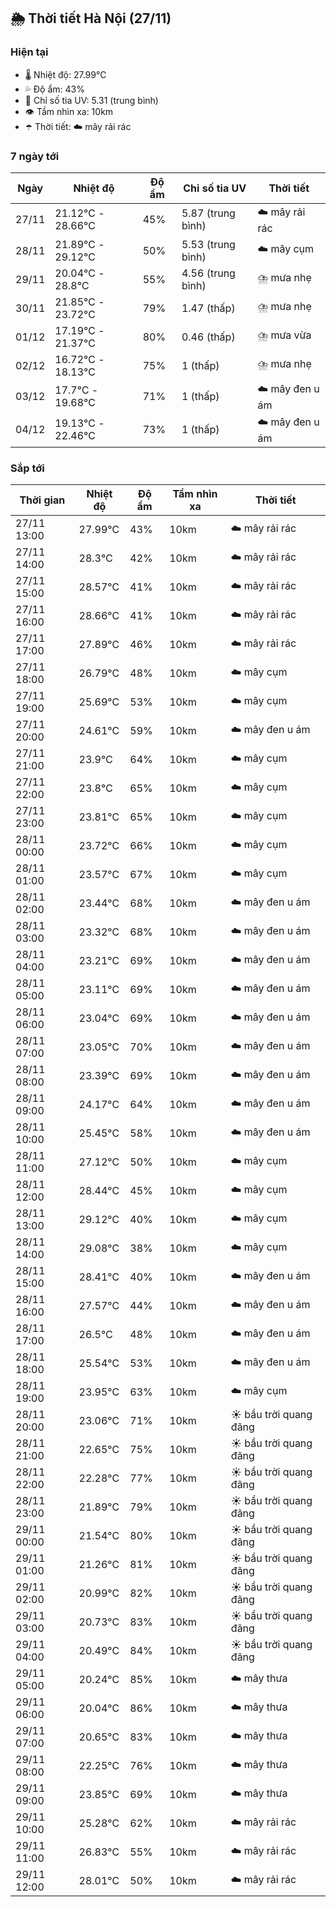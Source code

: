 ## 🌦️ Thời tiết Hà Nội (27/11)

### Hiện tại

- 🌡️ Nhiệt độ: 27.99℃
- 💦 Độ ẩm: 43%
- 🌟 Chỉ số tia UV: 5.31 (trung bình)
- 👁️ Tầm nhìn xa: 10km
- ☂️ Thời tiết: ☁️ mây rải rác

### 7 ngày tới

| Ngày | Nhiệt độ | Độ ẩm | Chỉ số tia UV | Thời tiết |
| --- | --- | --- | --- | --- |
| 27/11 | 21.12℃ - 28.66℃ | 45% | 5.87 (trung bình) | ☁️ mây rải rác |
| 28/11 | 21.89℃ - 29.12℃ | 50% | 5.53 (trung bình) | ☁️ mây cụm |
| 29/11 | 20.04℃ - 28.8℃ | 55% | 4.56 (trung bình) | ⛈️ mưa nhẹ |
| 30/11 | 21.85℃ - 23.72℃ | 79% | 1.47 (thấp) | ⛈️ mưa nhẹ |
| 01/12 | 17.19℃ - 21.37℃ | 80% | 0.46 (thấp) | ⛈️ mưa vừa |
| 02/12 | 16.72℃ - 18.13℃ | 75% | 1 (thấp) | ⛈️ mưa nhẹ |
| 03/12 | 17.7℃ - 19.68℃ | 71% | 1 (thấp) | ☁️ mây đen u ám |
| 04/12 | 19.13℃ - 22.46℃ | 73% | 1 (thấp) | ☁️ mây đen u ám |

### Sắp tới

| Thời gian | Nhiệt độ | Độ ẩm | Tầm nhìn xa | Thời tiết |
| --- | --- | --- | --- | --- |
| 27/11 13:00 | 27.99℃ | 43% | 10km | ☁️ mây rải rác |
| 27/11 14:00 | 28.3℃ | 42% | 10km | ☁️ mây rải rác |
| 27/11 15:00 | 28.57℃ | 41% | 10km | ☁️ mây rải rác |
| 27/11 16:00 | 28.66℃ | 41% | 10km | ☁️ mây rải rác |
| 27/11 17:00 | 27.89℃ | 46% | 10km | ☁️ mây rải rác |
| 27/11 18:00 | 26.79℃ | 48% | 10km | ☁️ mây cụm |
| 27/11 19:00 | 25.69℃ | 53% | 10km | ☁️ mây cụm |
| 27/11 20:00 | 24.61℃ | 59% | 10km | ☁️ mây đen u ám |
| 27/11 21:00 | 23.9℃ | 64% | 10km | ☁️ mây cụm |
| 27/11 22:00 | 23.8℃ | 65% | 10km | ☁️ mây cụm |
| 27/11 23:00 | 23.81℃ | 65% | 10km | ☁️ mây cụm |
| 28/11 00:00 | 23.72℃ | 66% | 10km | ☁️ mây cụm |
| 28/11 01:00 | 23.57℃ | 67% | 10km | ☁️ mây cụm |
| 28/11 02:00 | 23.44℃ | 68% | 10km | ☁️ mây đen u ám |
| 28/11 03:00 | 23.32℃ | 68% | 10km | ☁️ mây đen u ám |
| 28/11 04:00 | 23.21℃ | 69% | 10km | ☁️ mây đen u ám |
| 28/11 05:00 | 23.11℃ | 69% | 10km | ☁️ mây đen u ám |
| 28/11 06:00 | 23.04℃ | 69% | 10km | ☁️ mây đen u ám |
| 28/11 07:00 | 23.05℃ | 70% | 10km | ☁️ mây đen u ám |
| 28/11 08:00 | 23.39℃ | 69% | 10km | ☁️ mây đen u ám |
| 28/11 09:00 | 24.17℃ | 64% | 10km | ☁️ mây đen u ám |
| 28/11 10:00 | 25.45℃ | 58% | 10km | ☁️ mây đen u ám |
| 28/11 11:00 | 27.12℃ | 50% | 10km | ☁️ mây cụm |
| 28/11 12:00 | 28.44℃ | 45% | 10km | ☁️ mây cụm |
| 28/11 13:00 | 29.12℃ | 40% | 10km | ☁️ mây cụm |
| 28/11 14:00 | 29.08℃ | 38% | 10km | ☁️ mây cụm |
| 28/11 15:00 | 28.41℃ | 40% | 10km | ☁️ mây đen u ám |
| 28/11 16:00 | 27.57℃ | 44% | 10km | ☁️ mây đen u ám |
| 28/11 17:00 | 26.5℃ | 48% | 10km | ☁️ mây đen u ám |
| 28/11 18:00 | 25.54℃ | 53% | 10km | ☁️ mây đen u ám |
| 28/11 19:00 | 23.95℃ | 63% | 10km | ☁️ mây cụm |
| 28/11 20:00 | 23.06℃ | 71% | 10km | ☀️ bầu trời quang đãng |
| 28/11 21:00 | 22.65℃ | 75% | 10km | ☀️ bầu trời quang đãng |
| 28/11 22:00 | 22.28℃ | 77% | 10km | ☀️ bầu trời quang đãng |
| 28/11 23:00 | 21.89℃ | 79% | 10km | ☀️ bầu trời quang đãng |
| 29/11 00:00 | 21.54℃ | 80% | 10km | ☀️ bầu trời quang đãng |
| 29/11 01:00 | 21.26℃ | 81% | 10km | ☀️ bầu trời quang đãng |
| 29/11 02:00 | 20.99℃ | 82% | 10km | ☀️ bầu trời quang đãng |
| 29/11 03:00 | 20.73℃ | 83% | 10km | ☀️ bầu trời quang đãng |
| 29/11 04:00 | 20.49℃ | 84% | 10km | ☀️ bầu trời quang đãng |
| 29/11 05:00 | 20.24℃ | 85% | 10km | ☁️ mây thưa |
| 29/11 06:00 | 20.04℃ | 86% | 10km | ☁️ mây thưa |
| 29/11 07:00 | 20.65℃ | 83% | 10km | ☁️ mây thưa |
| 29/11 08:00 | 22.25℃ | 76% | 10km | ☁️ mây thưa |
| 29/11 09:00 | 23.85℃ | 69% | 10km | ☁️ mây thưa |
| 29/11 10:00 | 25.28℃ | 62% | 10km | ☁️ mây rải rác |
| 29/11 11:00 | 26.83℃ | 55% | 10km | ☁️ mây rải rác |
| 29/11 12:00 | 28.01℃ | 50% | 10km | ☁️ mây rải rác |
